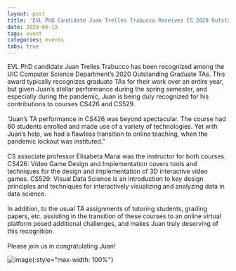 ```yaml
---
layout: post
title: 'EVL PhD Candidate Juan Trelles Trabucco Receives CS 2020 Outstanding TA Award'
date: 2020-06-19
tags: event
categories: events
tabs: true
---
```


EVL PhD candidate Juan Trelles Trabucco has been recognized among the UIC Computer Science Department&rsquo;s 2020 Outstanding Graduate TAs.  This award typically recognizes graduate TAs for their work over an entire year, but given Juan&rsquo;s stellar performance during the spring semester, and especially during the pandemic, Juan is being duly recognized for his contributions to courses CS426 and CS529.<br><br>
&ldquo;Juan&rsquo;s TA performance in CS426 was beyond spectacular. The course had 60 students enrolled and made use of a variety of technologies. Yet with Juan&rsquo;s help, we had a flawless transition to online teaching, when the pandemic lockout was instituted.&rdquo;<br><br>
CS associate professor Elisabeta Marai was the instructor for both courses. CS426: Video Game Design and Implementation covers tools and techniques for the design and implementation of 3D interactive video games.  CS529: Visual Data Science is an introduction to key design principles and techniques for interactively visualizing and analyzing data in data science.<br><br>
In addition, to the usual TA assignments of tutoring students, grading papers, etc. assisting in the transition of these courses to an online virtual platform posed additional challenges, and makes Juan truly deserving of this recognition.<br><br>
Please join us in congratulating Juan!

![image](https://www.evl.uic.edu/output/originals/juan-2.jpg-srcw.jpg){:style="max-width: 100%"}

